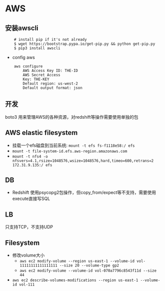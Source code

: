# AWS
## 安装awscli
```
    # install pip if it's not already
    $ wget https://bootstrap.pypa.io/get-pip.py && python get-pip.py
    $ pip3 install awscli
```
- config aws
```
    aws configure
        AWS Access Key ID: THE-ID
        AWS Secret Access 
        Key: THE-KEY
        Default region: us-west-2
        Default output format: json
```
## 开发
boto3 用来管理AWS的各种资源，对redshift等操作需要使用单独的包
## AWS elastic filesystem
- 挂载一个efs磁盘到当前系统: `mount -t efs fs-f1118e58:/ efs`
- `mount -t file-system-id.efs.aws-region.amazonaws.com`
- `mount -t nfs4 -o nfsvers=4.1,rsize=1048576,wsize=1048576,hard,timeo=600,retrans=2 172.31.9.135:/ efs`
## DB
- Redshift 使用psycopg2包操作，但copy_from/expect等不支持，需要使用execute直接写SQL
## LB
只支持TCP，不支持UDP
## Filesystem
- 修改volume大小
    - `aws ec2 modify-volume --region us-east-1 --volume-id vol-11111111111111111 --size 20 --volume-type gp2`
    - `aws ec2 modify-volume --volume-id vol-070a7796c8543f11d --size 44` 
- `aws ec2 describe-volumes-modifications --region us-east-1 --volume-id vol-111`
